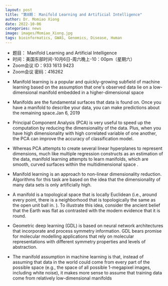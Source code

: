 ```yaml
---
layout: post
title: "第8期： Manifold Learning and Artificial Intelligence"
author: Dr. Momiao Xiong 
date: 2022-10-06
categories: news
image: images/Momiao_Xiong.jpg
tags: bioinformatics, GWAS, Genomics, Disease, Human
---
```


- 题目： Manifold Learning and Artificial Intelligence
- 时间：美国东部时间-10月6日-周六晚上-10：00pm（星期六）
- Zoom会议 ID：933 1613 9423
- Zoom会议 密码：416262

* Manifold learning is a popular and quickly-growing subfield of machine learning based on the assumption that one's observed data lie on a low-dimensional manifold embedded in a higher-dimensional space

* Manifolds are the fundamental surfaces that data is found on. Once you have a manifold to describe your data, you can make predictions about the remaining space.Jan 6, 2019

* Principal Component Analysis (PCA) is very useful to speed up the computation by reducing the dimensionality of the data. Plus, when you have high dimensionality with high correlated variable of one another, the PCA can improve the accuracy of classification model.

* Whereas PCA attempts to create several linear hyperplanes to represent dimensions, much like multiple regression constructs as an estimation of the data, manifold learning attempts to learn manifolds, which are smooth, curved surfaces within the multidimensional space .

* Manifold learning is an approach to non-linear dimensionality reduction. Algorithms for this task are based on the idea that the dimensionality of many data sets is only artificially high.

* A manifold is a topological space that is locally Euclidean (i.e., around every point, there is a neighborhood that is topologically the same as the open unit ball in. ). To illustrate this idea, consider the ancient belief that the Earth was flat as contrasted with the modern evidence that it is round.

* Geometric deep learning (GDL) is based on neural network architectures that incorporate and process symmetry information. GDL bears promise for molecular modelling applications that rely on molecular representations with different symmetry properties and levels of abstraction.

* The manifold assumption in machine learning is that, instead of assuming that data in the world could come from every part of the possible space (e.g., the space of all possible 1-megapixel images, including white noise), it makes more sense to assume that training data come from relatively low-dimensional manifolds 